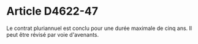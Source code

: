 # Article D4622-47

Le contrat pluriannuel est conclu pour une durée maximale de cinq ans. Il peut être révisé par voie d'avenants.